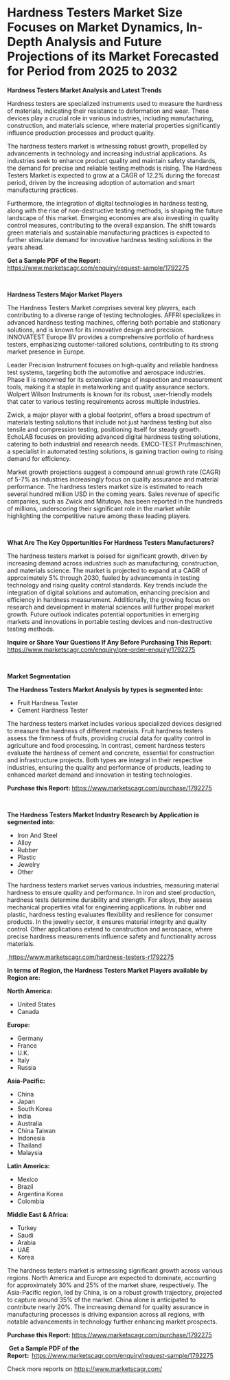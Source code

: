 <p><h1>Hardness Testers Market Size Focuses on Market Dynamics, In-Depth Analysis and Future Projections of its Market Forecasted for Period from 2025 to 2032</h1></p><p><strong>Hardness Testers Market Analysis and Latest Trends</strong></p>
<p><p>Hardness testers are specialized instruments used to measure the hardness of materials, indicating their resistance to deformation and wear. These devices play a crucial role in various industries, including manufacturing, construction, and materials science, where material properties significantly influence production processes and product quality. </p><p>The hardness testers market is witnessing robust growth, propelled by advancements in technology and increasing industrial applications. As industries seek to enhance product quality and maintain safety standards, the demand for precise and reliable testing methods is rising. The Hardness Testers Market is expected to grow at a CAGR of 12.2% during the forecast period, driven by the increasing adoption of automation and smart manufacturing practices. </p><p>Furthermore, the integration of digital technologies in hardness testing, along with the rise of non-destructive testing methods, is shaping the future landscape of this market. Emerging economies are also investing in quality control measures, contributing to the overall expansion. The shift towards green materials and sustainable manufacturing practices is expected to further stimulate demand for innovative hardness testing solutions in the years ahead.</p></p>
<p><strong>Get a Sample PDF of the Report:&nbsp;</strong> <a href="https://www.marketscagr.com/enquiry/request-sample/1792275?utm_campaign=1848&utm_medium=2&utm_source=Github&utm_content=ia&utm_term=20022025&utm_id=hardness-testers">https://www.marketscagr.com/enquiry/request-sample/1792275</a></p>
<p>&nbsp;</p>
<p><strong>Hardness Testers Major Market Players</strong></p>
<p><p>The Hardness Testers Market comprises several key players, each contributing to a diverse range of testing technologies. AFFRI specializes in advanced hardness testing machines, offering both portable and stationary solutions, and is known for its innovative design and precision. INNOVATEST Europe BV provides a comprehensive portfolio of hardness testers, emphasizing customer-tailored solutions, contributing to its strong market presence in Europe.</p><p>Leader Precision Instrument focuses on high-quality and reliable hardness test systems, targeting both the automotive and aerospace industries. Phase II is renowned for its extensive range of inspection and measurement tools, making it a staple in metalworking and quality assurance sectors. Wolpert Wilson Instruments is known for its robust, user-friendly models that cater to various testing requirements across multiple industries.</p><p>Zwick, a major player with a global footprint, offers a broad spectrum of materials testing solutions that include not just hardness testing but also tensile and compression testing, positioning itself for steady growth. EchoLAB focuses on providing advanced digital hardness testing solutions, catering to both industrial and research needs. EMCO-TEST Prufmaschinen, a specialist in automated testing solutions, is gaining traction owing to rising demand for efficiency.</p><p>Market growth projections suggest a compound annual growth rate (CAGR) of 5-7% as industries increasingly focus on quality assurance and material performance. The hardness testers market size is estimated to reach several hundred million USD in the coming years. Sales revenue of specific companies, such as Zwick and Mitutoyo, has been reported in the hundreds of millions, underscoring their significant role in the market while highlighting the competitive nature among these leading players.</p></p>
<p>&nbsp;</p>
<p><strong>What Are The Key Opportunities For Hardness Testers Manufacturers?</strong></p>
<p><p>The hardness testers market is poised for significant growth, driven by increasing demand across industries such as manufacturing, construction, and materials science. The market is projected to expand at a CAGR of approximately 5% through 2030, fueled by advancements in testing technology and rising quality control standards. Key trends include the integration of digital solutions and automation, enhancing precision and efficiency in hardness measurement. Additionally, the growing focus on research and development in material sciences will further propel market growth. Future outlook indicates potential opportunities in emerging markets and innovations in portable testing devices and non-destructive testing methods.</p></p>
<p><strong>Inquire or Share Your Questions If Any Before Purchasing This Report:</strong> <a href="https://www.marketscagr.com/enquiry/pre-order-enquiry/1792275?utm_campaign=1848&utm_medium=2&utm_source=Github&utm_content=ia&utm_term=20022025&utm_id=hardness-testers">https://www.marketscagr.com/enquiry/pre-order-enquiry/1792275</a></p>
<p>&nbsp;</p>
<p><strong>Market Segmentation</strong></p>
<p><strong>The Hardness Testers Market Analysis by types is segmented into:</strong></p>
<p><ul><li>Fruit Hardness Tester</li><li>Cement Hardness Tester</li></ul></p>
<p><p>The hardness testers market includes various specialized devices designed to measure the hardness of different materials. Fruit hardness testers assess the firmness of fruits, providing crucial data for quality control in agriculture and food processing. In contrast, cement hardness testers evaluate the hardness of cement and concrete, essential for construction and infrastructure projects. Both types are integral in their respective industries, ensuring the quality and performance of products, leading to enhanced market demand and innovation in testing technologies.</p></p>
<p><strong>Purchase this Report:&nbsp;</strong><a href="https://www.marketscagr.com/purchase/1792275?utm_campaign=1848&utm_medium=2&utm_source=Github&utm_content=ia&utm_term=20022025&utm_id=hardness-testers">https://www.marketscagr.com/purchase/1792275</a></p>
<p>&nbsp;</p>
<p><strong>The Hardness Testers Market Industry Research by Application is segmented into:</strong></p>
<p><ul><li>Iron And Steel</li><li>Alloy</li><li>Rubber</li><li>Plastic</li><li>Jewelry</li><li>Other</li></ul></p>
<p><p>The hardness testers market serves various industries, measuring material hardness to ensure quality and performance. In iron and steel production, hardness tests determine durability and strength. For alloys, they assess mechanical properties vital for engineering applications. In rubber and plastic, hardness testing evaluates flexibility and resilience for consumer products. In the jewelry sector, it ensures material integrity and quality control. Other applications extend to construction and aerospace, where precise hardness measurements influence safety and functionality across materials.</p></p>
<p><a href="https://www.marketscagr.com/hardness-testers-r1792275?utm_campaign=1848&utm_medium=2&utm_source=Github&utm_content=ia&utm_term=20022025&utm_id=hardness-testers">&nbsp;https://www.marketscagr.com/hardness-testers-r1792275</a></p>
<p><strong>In terms of Region, the Hardness Testers Market Players available by Region are:</strong></p>
<p>
    <p> <strong> North America: </strong>
        <ul>
            <li>United States</li>
            <li>Canada</li>
        </ul>
        </p> 
    <p> <strong> Europe: </strong>
        <ul>
            <li>Germany</li>
            <li>France</li>
            <li>U.K.</li>
            <li>Italy</li>
            <li>Russia</li>
        </ul>
        </p> 
    <p> <strong> Asia-Pacific: </strong>
        <ul>
            <li>China</li>
            <li>Japan</li>
            <li>South Korea</li>
            <li>India</li>
            <li>Australia</li>
            <li>China Taiwan</li>
            <li>Indonesia</li>
            <li>Thailand</li>
            <li>Malaysia</li>
        </ul>
        </p> 
    <p> <strong> Latin America: </strong>
        <ul>
            <li>Mexico</li>
            <li>Brazil</li>
            <li>Argentina Korea</li>
            <li>Colombia</li>
        </ul>
        </p> 
    <p> <strong> Middle East & Africa: </strong>
        <ul>
            <li>Turkey</li>
            <li>Saudi</li>
            <li>Arabia</li>
            <li>UAE</li>
            <li>Korea</li>
        </ul>
    </p>
    </p>
<p><p>The hardness testers market is witnessing significant growth across various regions. North America and Europe are expected to dominate, accounting for approximately 30% and 25% of the market share, respectively. The Asia-Pacific region, led by China, is on a robust growth trajectory, projected to capture around 35% of the market. China alone is anticipated to contribute nearly 20%. The increasing demand for quality assurance in manufacturing processes is driving expansion across all regions, with notable advancements in technology further enhancing market prospects.</p></p>
<p><strong>Purchase this Report: </strong><a href="https://www.marketscagr.com/purchase/1792275?utm_campaign=1848&utm_medium=2&utm_source=Github&utm_content=ia&utm_term=20022025&utm_id=hardness-testers">https://www.marketscagr.com/purchase/1792275</a></p>
<p>&nbsp;<strong>Get a Sample PDF of the Report:&nbsp;&nbsp;</strong><a href="https://www.marketscagr.com/enquiry/request-sample/1792275?utm_campaign=1848&utm_medium=2&utm_source=Github&utm_content=ia&utm_term=20022025&utm_id=hardness-testers">https://www.marketscagr.com/enquiry/request-sample/1792275</a></p>
<p><strong></strong></p>
<p>Check more reports on <a href="https://www.marketscagr.com/?utm_campaign=1848&utm_medium=2&utm_source=Github&utm_content=ia&utm_term=20022025&utm_id=hardness-testers">https://www.marketscagr.com/</a></p>